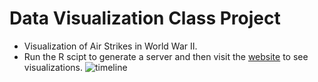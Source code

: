 # Data Visualization Class Project
- Visualization of Air Strikes in World War II.
- Run the R scipt to generate a server and then visit the [website](https://msan622.shinyapps.io/dataviz/) to see visualizations.
![timeline](https://github.com/zhengjxu/dataviz/blob/master/www/timeline.png)